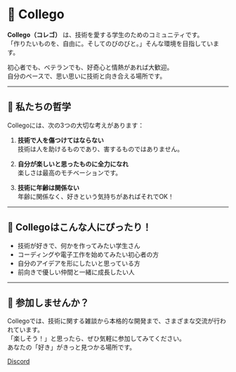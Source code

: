 # 🌟 Collego

**Collego（コレゴ）** は、技術を愛する学生のためのコミュニティです。  
「作りたいものを、自由に。そしてのびのびと。」そんな環境を目指しています。

初心者でも、ベテランでも、好奇心と情熱があれば大歓迎。  
自分のペースで、思い思いに技術と向き合える場所です。

---

## 🎯 私たちの哲学

Collegoには、次の3つの大切な考えがあります：

1. **技術で人を傷つけてはならない**  
   技術は人を助けるものであり、害するものではありません。

2. **自分が楽しいと思ったものに全力になれ**  
   楽しさは最高のモチベーションです。

3. **技術に年齢は関係ない**  
   年齢に関係なく、好きという気持ちがあればそれでOK！

---

## 👥 Collegoはこんな人にぴったり！

- 技術が好きで、何かを作ってみたい学生さん  
- コーディングや電子工作を始めてみたい初心者の方  
- 自分のアイデアを形にしたいと思っている方  
- 前向きで優しい仲間と一緒に成長したい人

---

## 💬 参加しませんか？

Collegoでは、技術に関する雑談から本格的な開発まで、さまざまな交流が行われています。  
「楽しそう！」と思ったら、ぜひ気軽に参加してみてください。  
あなたの「好き」がきっと見つかる場所です。

[Discord](https://discord.gg/66Y4ZRvESj)

